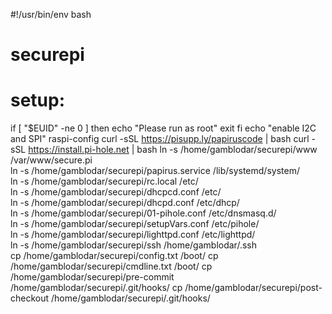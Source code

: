 #!/usr/bin/env bash
# securepi 
# setup:  
if [ "$EUID" -ne 0 ]
	then echo "Please run as root"
	exit
fi
echo "enable I2C and SPI"
raspi-config
curl -sSL https://pisupp.ly/papiruscode | bash
curl -sSL https://install.pi-hole.net | bash
ln -s /home/gamblodar/securepi/www /var/www/secure.pi  
ln -s /home/gamblodar/securepi/papirus.service /lib/systemd/system/  
ln -s /home/gamblodar/securepi/rc.local /etc/  
ln -s /home/gamblodar/securepi/dhcpcd.conf /etc/  
ln -s /home/gamblodar/securepi/dhcpd.conf /etc/dhcp/  
ln -s /home/gamblodar/securepi/01-pihole.conf /etc/dnsmasq.d/  
ln -s /home/gamblodar/securepi/setupVars.conf /etc/pihole/  
ln -s /home/gamblodar/securepi/lighttpd.conf /etc/lighttpd/  
ln -s /home/gamblodar/securepi/ssh /home/gamblodar/.ssh  
cp    /home/gamblodar/securepi/config.txt /boot/
cp    /home/gamblodar/securepi/cmdline.txt /boot/
cp    /home/gamblodar/securepi/pre-commit /home/gamblodar/securepi/.git/hooks/
cp    /home/gamblodar/securepi/post-checkout /home/gamblodar/securepi/.git/hooks/
